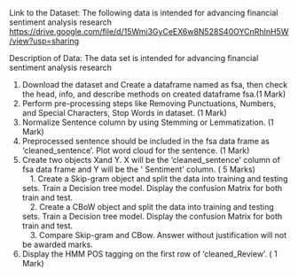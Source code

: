 Link to the Dataset: 
The following data is intended for advancing financial sentiment analysis research
https://drive.google.com/file/d/15Wmi3GyCeEX6w8N528S40OYCnRhInH5W/view?usp=sharing 

Description of Data:
The data set is intended for advancing financial sentiment analysis research
1.	Download the dataset and Create a dataframe named as fsa, then check the head, info, and describe methods on created dataframe fsa.(1 Mark)
2.	Perform pre-processing steps like Removing Punctuations, Numbers, and Special Characters, Stop Words in dataset.  (1 Mark)
3.	Normalize Sentence column by using Stemming or Lemmatization. (1 Mark)
4.	Preprocessed sentence should be included in the fsa data frame as ‘cleaned_sentence’. Plot word cloud for the sentence. (1 Mark)
5.	Create two objects Xand Y. X will be the ‘cleaned_sentence' column of fsa data frame and Y will be the ' Sentiment' column. ( 5 Marks) <br>
&emsp;1.	Create a Skip-gram object and split the data into training and testing sets. Train a Decision tree model. Display the confusion Matrix for both train and test.<br>
&emsp;2.	Create a CBoW object and split the data into training and testing sets. Train a Decision tree model. Display the confusion Matrix for both train and test.<br>
&emsp;3.	Compare Skip-gram and CBow. Answer without justification will not be awarded marks.<br>
6. Display the HMM POS tagging on the first row of ‘cleaned_Review’. ( 1 Mark)

